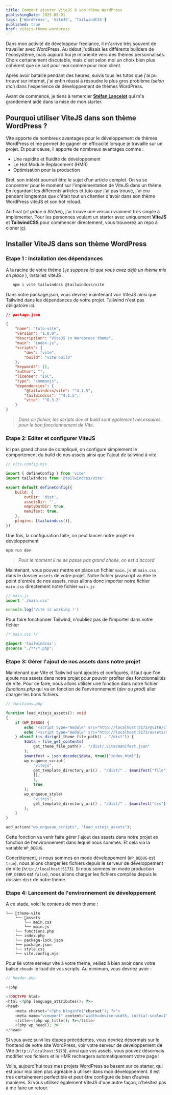 ```yaml
---
title: Comment ajouter ViteJS à son thème WordPress
publishingDate: 2025-05-01
tags: ['WordPress', 'ViteJS', 'TailwindCSS']
published: true
href: vitejs-theme-wordpress
---
```


Dans mon activité de développeur freelance, il m'arrive très souvent de travailler avec WordPress. Au début j'utilisais les différents builders de l'écosystème, mais aujourd'hui je m'oriente vers des thèmes personnalisés. Choix certainement discutable, mais c'est selon moi un choix bien plus cohérent que ce soit pour moi comme pour mon client.

Après avoir bataillé pendant des heures, suivis tous les tutos que j'ai pu trouvé sur internet, j'ai enfin réussi à résoudre le plus gros problème (_selon moi_) dans l'experience de développement de thèmes WordPress.

Avant de commencé, je tiens à remercier **[Stéfan Lancelot](https://github.com/stfnlnc)** qui m'a grandement aidé dans la mise de mon starter.

## Pourquoi utiliser ViteJS dans son thème WordPress ?

Vite apporte de nombreux avantages pour le développement de thèmes WordPress et me permet de gagner en efficacité lorsque je travaille sur un projet. Et pour cause, il apporte de nombreux avantages comme :

- Une rapidité et fluidité de développement
- Le Hot Module Replacement (HMR)
- Optimisation pour la production

Bref, son intérêt pourrait être le sujet d'un article complet. On va se concentrer pour le moment sur l'implémentation de ViteJS dans un thème. En regardant les différents articles et tuto que j'ai pas trouvé, j'ai cru pendant longtemps que c'était tout un chantier d'avoir dans son thème WordPress viteJS et son hot reload.

Au final (_et grâce à Stéfan_), j'ai trouvé une version vraiment très simple à implémenter. Pour les personnes voulant un starter avec uniquement **ViteJS** et **TailwindCSS** pour commencer directement, vous trouverez un repo à cloner [ici](https://github.com/pommito/wp-theme-starter).

## Installer ViteJS dans son thème WordPress

### Etape 1 : Installation des dépendances

A la racine de votre thème ( _je suppose ici que vous avez déjà un thème mis en place_ ), installez viteJS :

```bash
   npm i vite tailwindcss @tailwindcss/vite
```

Dans votre package.json, vous devriez maintenant voir ViteJS ainsi que Tailwind dans les dépendances de votre projet. Tailwind n'est pas obligatoire ici.

```json
// package.json

{
    "name": "tuto-vite",
    "version": "1.0.0",
    "description": "ViteJS in Wordpress theme",
    "main": "index.js",
    "scripts": {
        "dev": "vite",
        "build": "vite build"
    },
    "keywords": [],
    "author": "",
    "license": "ISC",
    "type": "commonjs",
    "dependencies": {
        "@tailwindcss/vite": "^4.1.5",
        "tailwindcss": "^4.1.5",
        "vite": "^6.3.2"
    }
}
```

> _Dans ce fichier, les scripts dev et build sont également nécessaires pour le bon fonctionnement de Vite._

### Etape 2: Editer et configurer ViteJS

Ici pas grand chose de compliqué, on configure simplement le comportement du build de nos assets ainsi que l'ajout de tailwind à vite.

```js
// vite.config.mjs

import { defineConfig } from 'vite'
import tailwindcss from '@tailwindcss/vite'

export default defineConfig({
    build: {
        outDir: 'dist',
        assetsDir: '',
        emptyOutDir: true,
        manifest: true,
    },
    plugins: [tailwindcss()],
})
```

Une fois, la configuration faite, on peut lancer notre projet en développement

```bash
npm run dev
```

> _Pour le moment il ne se passe pas grand chose, on est d'accord_

Maintenant, vous pouvez mettre en place un fichier `main.js` et `main.css` dans le dossier `assets` de votre projet. Notre fichier javascript va être le point d'entrée de nos assets, nous allons donc importer notre fichier `main.css` directement notre fichier `main.js`

```js
// main.js
import './main.css'

console.log('Vite is working !')
```

Pour faire fonctionner Tailwind, n'oubliez pas de l'importer dans votre fichier

```css
/* main.css */

@import 'tailwindcss';
@source "./**/*.php";
```

### Etape 3: Gérer l'ajout de nos assets dans notre projet

Maintenant que Vite et Tailwind sont ajoutés et configurés, il faut que l'on ajoute nos assets dans notre projet pour pouvoir profiter des fonctionnalités de Vite. Pour ce faire, nous allons utiliser une fonction dans notre fichier _functions.php_ qui va en fonction de l'environnement (_dev ou prod_) aller charger les bons fichiers.

```php
// functions.php

function load_vitejs_assets(): void
{
    if (WP_DEBUG) {
        echo '<script type="module" src="http://localhost:5173/@vite/client"></script>';
        echo '<script type="module" src="http://localhost:5173/assets/main.js"></script>';
    } elseif (is_dir(get_theme_file_path() . "/dist")) {
        $data = file_get_contents(
            get_theme_file_path() . "/dist/.vite/manifest.json"
        );
        $manifest = json_decode($data, true)["index.html"];
        wp_enqueue_script(
            "vitejs",
            get_template_directory_uri() . "/dist/" . $manifest["file"],
            [],
            1,
            true
        );
        wp_enqueue_style(
            "vitejs",
            get_template_directory_uri() . "/dist/" . $manifest["css"][0]
        );
    }
}

add_action("wp_enqueue_scripts", "load_vitejs_assets");
```

Cette fonction va venir faire gérer l'ajout des assets dans notre projet en fonction de l'environnement dans lequel nous sommes. Et cela via la variable `WP_DEBUG`.

Concrètement, si nous sommes en mode développement (`WP_DEBUG` est `true`), nous allons charger les fichiers depuis le serveur de développement de Vite (`http://localhost:5173`). Si nous sommes en mode production (`WP_DEBUG` est `false`), nous allons charger les fichiers compilés depuis le dossier `dist` de notre thème.

### Etape 4: Lancement de l'environnement de développement

A ce stade, voici le contenu de mon theme :

```
└── 📁theme-vite
    └── 📁assets
        └── main.css
        └── main.js
    └── functions.php
    └── index.php
    └── package-lock.json
    └── package.json
    └── style.css
    └── vite.config.mjs
```

Pour lié votre serveur vite à votre theme, veillez à bien avoir dans votre balise `<head>` le load de vos scripts. Au minimum, vous devriez avoir :

```php
// header.php

<?php

<!DOCTYPE html>
<html <?php language_attributes(); ?>>
<head>
    <meta charset="<?php bloginfo("charset"); ?>">
    <meta name="viewport" content="width=device-width, initial-scale=1"/>
    <title><?php wp_title(); ?></title>
    <?php wp_head(); ?>
</head>
```

Si vous avez suivi les étapes précédentes, vous devriez désormais sur le frontend de votre site WordPress, voir votre serveur de développement de Vite (`http://localhost:5173`), ainsi que vos assets, vous pouvez désormais modifier vos fichiers et le HMR rechargera automatiquement votre page !

Voila, aujourd'hui tous mes projets WordPress se basent sur ce starter, qui est pour moi bien plus agréable à utiliser dans mon développement. Il est très certainement perfectible et peut être configuré de bien d'autres manières. Si vous utilisez également ViteJS d'une autre façon, n'hésitez pas à me faire un retour.
